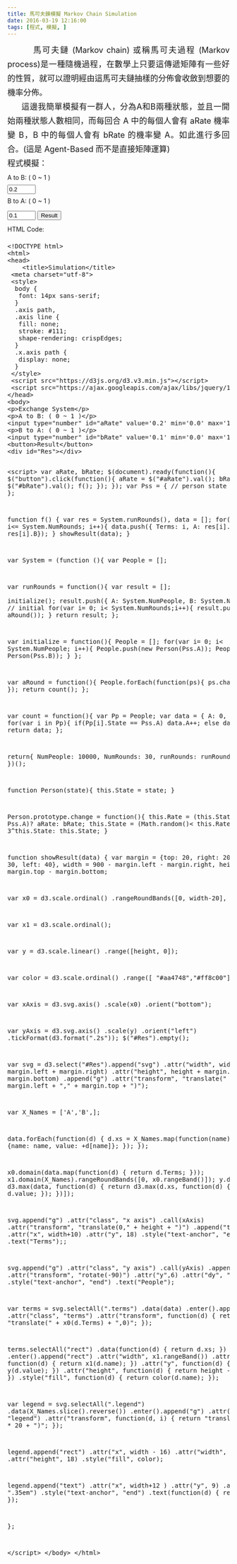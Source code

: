 ```yaml
---
title: 馬可夫鍊模擬 Markov Chain Simulation
date: 2016-03-19 12:16:00
tags: [程式, 模擬, ]
---
```


<div style="line-height: 24.0pt; text-align: justify; text-justify: inter-ideograph;">
<div style="line-height: 24pt; margin: 0cm 0cm 0.0001pt;">
<span lang="EN-US" style="font-family: , sans-serif; font-size: 13.5pt;">&#xA0; &#xA0; &#xA0; &#xA0;&#xA0;</span><span style="font-family: , sans-serif; font-size: 13.5pt;">&#x99AC;&#x53EF;&#x592B;&#x93C8;<span class="apple-converted-space"><span lang="EN-US">&#xA0;</span></span><span lang="EN-US">(Markov chain) </span>&#x6216;&#x7A31;</span><span style="font-family: , sans-serif; font-size: 13.5pt;">&#x99AC;&#x53EF;&#x592B;&#x904E;&#x7A0B;<span lang="EN-US">&#xA0;(Markov process)</span>&#x662F;&#x4E00;&#x7A2E;&#x96A8;&#x6A5F;&#x904E;&#x7A0B;&#xFF0C;&#x5728;&#x6578;&#x5B78;&#x4E0A;&#x53EA;&#x8981;&#x9019;&#x50B3;&#x905E;&#x77E9;&#x9663;&#x6709;&#x4E00;&#x4E9B;&#x597D;&#x7684;&#x6027;&#x8CEA;&#xFF0C;&#x5C31;&#x53EF;&#x4EE5;&#x8B49;&#x660E;&#x7D93;&#x7531;&#x9019;&#x99AC;&#x53EF;&#x592B;&#x93C8;&#x62BD;&#x6A23;&#x7684;&#x5206;&#x4F48;&#x6703;&#x6536;&#x6582;&#x5230;&#x60F3;&#x8981;&#x7684;&#x6A5F;&#x7387;&#x5206;&#x4F48;&#x3002;</span></div>
<div style="line-height: 24pt; margin: 0cm 0cm 0.0001pt; text-indent: 24pt;">
<span style="font-family: , sans-serif; font-size: 13.5pt;">&#x9019;&#x908A;&#x6211;&#x7C21;&#x55AE;<span style="text-indent: 0px;">&#x6A21;&#x64EC;</span>&#x6709;&#x4E00;&#x7FA4;&#x4EBA;&#xFF0C;&#x5206;&#x70BA;<span lang="EN-US">A</span>&#x548C;<span lang="EN-US">B</span>&#x5169;&#x7A2E;&#x72C0;&#x614B;&#xFF0C;&#x4E26;&#x4E14;&#x4E00;&#x958B;&#x59CB;&#x5169;&#x7A2E;&#x72C0;&#x614B;&#x4EBA;&#x6578;&#x76F8;&#x540C;&#xFF0C;&#x800C;&#x6BCF;&#x56DE;&#x5408;&#xA0;<span lang="EN-US">A&#xA0;</span></span><span style="font-size: 18px; line-height: 24pt; text-indent: 0px;">&#x4E2D;&#x7684;&#x6BCF;&#x500B;&#x4EBA;</span><span style="font-size: 13.5pt; line-height: 24pt; text-indent: 24pt;">&#x6703;&#x6709;&#xA0;</span><span lang="EN-US" style="font-size: 13.5pt; line-height: 24pt; text-indent: 24pt;">aRate&#xA0;</span><span style="font-size: 13.5pt; line-height: 24pt; text-indent: 24pt;">&#x6A5F;&#x7387;&#x8B8A;&#xA0;</span><span lang="EN-US" style="font-size: 13.5pt; line-height: 24pt; text-indent: 24pt;">B</span><span style="font-size: 13.5pt; line-height: 24pt; text-indent: 24pt;">&#xFF0C;</span><span lang="EN-US" style="font-size: 13.5pt; line-height: 24pt; text-indent: 24pt;">B&#xA0;</span><span style="font-size: 18px; line-height: 24pt; text-indent: 0px;">&#x4E2D;&#x7684;&#x6BCF;&#x500B;&#x4EBA;</span><span style="font-size: 13.5pt; line-height: 24pt; text-indent: 24pt;">&#x6703;&#x6709;&#xA0;</span><span lang="EN-US" style="font-size: 13.5pt; line-height: 24pt; text-indent: 24pt;">bRate&#xA0;</span><span style="font-size: 13.5pt; line-height: 24pt; text-indent: 24pt;">&#x7684;&#x6A5F;&#x7387;&#x8B8A;&#xA0;</span><span lang="EN-US" style="font-size: 13.5pt; line-height: 24pt; text-indent: 24pt;">A</span><span style="font-size: 13.5pt; line-height: 24pt; text-indent: 24pt;">&#x3002;&#x5982;&#x6B64;&#x9032;&#x884C;&#x591A;&#x56DE;&#x5408;&#x3002;</span><span style="font-size: 13.5pt; line-height: 24pt; text-indent: 24pt;">(&#x9019;&#x662F; Agent-Based &#x800C;&#x4E0D;&#x662F;&#x76F4;&#x63A5;&#x77E9;&#x9663;&#x904B;&#x7B97;)</span></div>
<div style="line-height: 24pt; margin: 0cm 0cm 0.0001pt;">
<!-- more --> 
<a name="more"></a><span style="font-family: , sans-serif; font-size: 13.5pt;">&#x7A0B;&#x5F0F;&#x6A21;&#x64EC;&#xFF1A;<span lang="EN-US"><o:p></o:p></span></span></div>
</div>
<div style="line-height: 24.0pt; text-align: justify; text-justify: inter-ideograph;">
A to B: ( 0 ~ 1 )<br>
<input id="aRate" max="1.0" min="0.0" type="number" value="0.2"><br>
B to A: ( 0 ~ 1 )<br>
<input id="bRate" max="1.0" min="0.0" type="number" value="0.1">
<button>Result</button>
<br>
<div id="Res">
</div>
<script>
var aRate, bRate;
$(document).ready(function(){
 $("button").click(function(){
  aRate = $("#aRate").val();
  bRate = $("#bRate").val();
  f();
 });
});
var Pss = { // person state
 A: 1,
 B: 2
};
  
function f() {
    var res = System.runRounds(), data = [];
 for(var i=0; i<= System.NumRounds; i++){
  data.push({ Terms: i, A: res[i].A, B: res[i].B});
 }
 showResult(data);
}

var System = (function (){
 var People = [];
 
 var runRounds = function(){
  var result = [];  
  initialize();
  result.push({ A: System.NumPeople, B: System.NumPeople}); // initial
  for(var i= 0; i< System.NumRounds;i++){
   result.push( aRound());
  }
  return result;
 };
 
 var initialize = function(){
  People = []; 
  for(var i= 0; i< System.NumPeople; i++){
   People.push(new Person(Pss.A));
   People.push(new Person(Pss.B));
  }
 };
 
 var aRound = function(){ 
  People.forEach(function(ps){
   ps.change();
  });
  return count();
 };
 
 var count = function(){
  var Pp = People;
  var data = { A: 0, B: 0};
  for(var i in Pp){
   if(Pp[i].State == Pss.A) data.A++;
   else data.B++;
  }
  return data;
 };
 
 return{
  NumPeople: 10000,
  NumRounds: 20,
  runRounds: runRounds
 };
})();

function Person(state){
 this.State = state;
}

Person.prototype.change = function(){
 this.Rate = (this.State == Pss.A)? aRate: bRate;
 this.State = (Math.random()< this.Rate)? 3^this.State: this.State;
}

function showResult(data) {
 var margin = {top: 20, right: 20, bottom: 30, left: 40},
  width = 500 - margin.left - margin.right,
  height = 300 - margin.top - margin.bottom;

 var x0 = d3.scale.ordinal()
  .rangeRoundBands([0, width-20], .1);

 var x1 = d3.scale.ordinal();

 var y = d3.scale.linear()
  .range([height, 0]);
 
 var color = d3.scale.ordinal()
  .range([  "#aa4748","#ff8c00"]);
 
 var xAxis = d3.svg.axis()
  .scale(x0)
  .orient("bottom");
 
 var yAxis = d3.svg.axis()
  .scale(y)
  .orient("left")
  .tickFormat(d3.format(".2s"));
    $("#Res").empty();
    
 var svg = d3.select("#Res").append("svg")
  .attr("width", width + margin.left + margin.right)
  .attr("height", height + margin.top + margin.bottom)
 .append("g")
  .attr("transform", "translate(" + margin.left + "," + margin.top + ")");

 var X_Names = ['A','B',];

 data.forEach(function(d) {
    d.xs = X_Names.map(function(name) { return {name: name, value: +d[name]}; });
 });

 x0.domain(data.map(function(d) { return d.Terms; }));
 x1.domain(X_Names).rangeRoundBands([0, x0.rangeBand()]);
 y.domain([0, d3.max(data, function(d) { return d3.max(d.xs, function(d) { return d.value; }); })]);

 svg.append("g")
  .attr("class", "x axis")
  .call(xAxis)
  .attr("transform", "translate(0," + height + ")")
  .append("text")
  .attr("x", width+10)
  .attr("y", 20)
  .style("text-anchor", "end")
  .text("Terms");;

 svg.append("g")
  .attr("class", "y axis")
  .call(yAxis)
  .append("text")
  .attr("transform", "rotate(-90)")
  .attr("y",6)
  .attr("dy", ".71em")
  .style("text-anchor", "end")
  .text("People");

 var terms = svg.selectAll(".terms")
  .data(data)
  .enter().append("g")
  .attr("class", "terms")
  .attr("transform", function(d) { return "translate(" + x0(d.Terms) + ",0)"; });

 terms.selectAll("rect")
  .data(function(d) { return d.xs; })
  .enter().append("rect")
  .attr("width", x1.rangeBand())
  .attr("x", function(d) { return x1(d.name); })
  .attr("y", function(d) { return y(d.value); })
  .attr("height", function(d) { return height - y(d.value); })
  .style("fill", function(d) { return color(d.name); });

 var legend = svg.selectAll(".legend")
  .data(X_Names.slice().reverse())
  .enter().append("g")
  .attr("class", "legend")
  .attr("transform", function(d, i) { return "translate(0," + i * 20 + ")"; });

 legend.append("rect")
  .attr("x", width - 16)
  .attr("width", 18)
  .attr("height", 18)
  .style("fill", color);

 legend.append("text")
  .attr("x", width+12 )
  .attr("y", 9)
  .attr("dy", ".35em")
  .style("text-anchor", "end")
  .text(function(d) { return d; });

};

</script>
HTML Code:</div>
<pre class="codeblock prettyprint">&lt;!DOCTYPE html&gt;
&lt;html&gt;
&lt;head&gt;
    &lt;title&gt;Simulation&lt;/title&gt;
 &lt;meta charset=&quot;utf-8&quot;&gt;
 &lt;style&gt;
  body {
   font: 14px sans-serif;
  }
  .axis path,
  .axis line {
   fill: none;
   stroke: #111;
   shape-rendering: crispEdges;
  }
  .x.axis path {
   display: none;
  }
 &lt;/style&gt;
 &lt;script src=&quot;https://d3js.org/d3.v3.min.js&quot;&gt;&lt;/script&gt;
 &lt;script src=&quot;https://ajax.googleapis.com/ajax/libs/jquery/1.12.0/jquery.min.js&quot;&gt;&lt;/script&gt;
&lt;/head&gt;
&lt;body&gt;
&lt;p&gt;Exchange System&lt;/p&gt;
&lt;p&gt;A to B: ( 0 ~ 1 )&lt;/p&gt;
&lt;input type=&quot;number&quot; id=&quot;aRate&quot; value=&apos;0.2&apos; min=&apos;0.0&apos; max=&apos;1.0&apos;&gt;
&lt;p&gt;B to A: ( 0 ~ 1 )&lt;/p&gt;
&lt;input type=&quot;number&quot; id=&quot;bRate&quot; value=&apos;0.1&apos; min=&apos;0.0&apos; max=&apos;1.0&apos;&gt;
&lt;button&gt;Result&lt;/button&gt;
&lt;div id=&quot;Res&quot;&gt;&lt;/div&gt;

&lt;script&gt;
var aRate, bRate;
$(document).ready(function(){
 $(&quot;button&quot;).click(function(){
  aRate = $(&quot;#aRate&quot;).val();
  bRate = $(&quot;#bRate&quot;).val();
  f();
 });
});
var Pss = { // person state
 A: 1,
 B: 2
};
  
function f() {
    var res = System.runRounds(), data = [];
 for(var i=0; i&lt;= System.NumRounds; i++){
  data.push({ Terms: i, A: res[i].A, B: res[i].B});
 }
 showResult(data);
}

var System = (function (){
 var People = [];
 
 var runRounds = function(){
  var result = [];  
  initialize();
  result.push({ A: System.NumPeople, B: System.NumPeople}); // initial
  for(var i= 0; i&lt; System.NumRounds;i++){
   result.push( aRound());
  }
  return result;
 };
 
 var initialize = function(){
  People = []; 
  for(var i= 0; i&lt; System.NumPeople; i++){
   People.push(new Person(Pss.A));
   People.push(new Person(Pss.B));
  }
 };
 
 var aRound = function(){ 
  People.forEach(function(ps){
   ps.change();
  });
  return count();
 };
 
 var count = function(){
  var Pp = People;
  var data = { A: 0, B: 0};
  for(var i in Pp){
   if(Pp[i].State == Pss.A) data.A++;
   else data.B++;
  }
  return data;
 };
 
 return{
  NumPeople: 10000,
  NumRounds: 30,
  runRounds: runRounds
 };
})();

function Person(state){
 this.State = state;
}

Person.prototype.change = function(){
 this.Rate = (this.State == Pss.A)? aRate: bRate;
 this.State = (Math.random()&lt; this.Rate)? 3^this.State: this.State;
}

function showResult(data) {
 var margin = {top: 20, right: 20, bottom: 30, left: 40},
  width = 900 - margin.left - margin.right,
  height = 500 - margin.top - margin.bottom;

 var x0 = d3.scale.ordinal()
  .rangeRoundBands([0, width-20], .1);

 var x1 = d3.scale.ordinal();

 var y = d3.scale.linear()
  .range([height, 0]);
 
 var color = d3.scale.ordinal()
  .range([  &quot;#aa4748&quot;,&quot;#ff8c00&quot;]);
 
 var xAxis = d3.svg.axis()
  .scale(x0)
  .orient(&quot;bottom&quot;);
 
 var yAxis = d3.svg.axis()
  .scale(y)
  .orient(&quot;left&quot;)
  .tickFormat(d3.format(&quot;.2s&quot;));
    $(&quot;#Res&quot;).empty();
    
 var svg = d3.select(&quot;#Res&quot;).append(&quot;svg&quot;)
  .attr(&quot;width&quot;, width + margin.left + margin.right)
  .attr(&quot;height&quot;, height + margin.top + margin.bottom)
 .append(&quot;g&quot;)
  .attr(&quot;transform&quot;, &quot;translate(&quot; + margin.left + &quot;,&quot; + margin.top + &quot;)&quot;);

 var X_Names = [&apos;A&apos;,&apos;B&apos;,];

 data.forEach(function(d) {
    d.xs = X_Names.map(function(name) { return {name: name, value: +d[name]}; });
 });

 x0.domain(data.map(function(d) { return d.Terms; }));
 x1.domain(X_Names).rangeRoundBands([0, x0.rangeBand()]);
 y.domain([0, d3.max(data, function(d) { return d3.max(d.xs, function(d) { return d.value; }); })]);

 svg.append(&quot;g&quot;)
  .attr(&quot;class&quot;, &quot;x axis&quot;)
  .call(xAxis)
  .attr(&quot;transform&quot;, &quot;translate(0,&quot; + height + &quot;)&quot;)
  .append(&quot;text&quot;)
  .attr(&quot;x&quot;, width+10)
  .attr(&quot;y&quot;, 18)
  .style(&quot;text-anchor&quot;, &quot;end&quot;)
  .text(&quot;Terms&quot;);;

 svg.append(&quot;g&quot;)
  .attr(&quot;class&quot;, &quot;y axis&quot;)
  .call(yAxis)
  .append(&quot;text&quot;)
  .attr(&quot;transform&quot;, &quot;rotate(-90)&quot;)
  .attr(&quot;y&quot;,6)
  .attr(&quot;dy&quot;, &quot;.71em&quot;)
  .style(&quot;text-anchor&quot;, &quot;end&quot;)
  .text(&quot;People&quot;);

 var terms = svg.selectAll(&quot;.terms&quot;)
  .data(data)
  .enter().append(&quot;g&quot;)
  .attr(&quot;class&quot;, &quot;terms&quot;)
  .attr(&quot;transform&quot;, function(d) { return &quot;translate(&quot; + x0(d.Terms) + &quot;,0)&quot;; });

 terms.selectAll(&quot;rect&quot;)
  .data(function(d) { return d.xs; })
  .enter().append(&quot;rect&quot;)
  .attr(&quot;width&quot;, x1.rangeBand())
  .attr(&quot;x&quot;, function(d) { return x1(d.name); })
  .attr(&quot;y&quot;, function(d) { return y(d.value); })
  .attr(&quot;height&quot;, function(d) { return height - y(d.value); })
  .style(&quot;fill&quot;, function(d) { return color(d.name); });

 var legend = svg.selectAll(&quot;.legend&quot;)
  .data(X_Names.slice().reverse())
  .enter().append(&quot;g&quot;)
  .attr(&quot;class&quot;, &quot;legend&quot;)
  .attr(&quot;transform&quot;, function(d, i) { return &quot;translate(0,&quot; + i * 20 + &quot;)&quot;; });

 legend.append(&quot;rect&quot;)
  .attr(&quot;x&quot;, width - 16)
  .attr(&quot;width&quot;, 18)
  .attr(&quot;height&quot;, 18)
  .style(&quot;fill&quot;, color);

 legend.append(&quot;text&quot;)
  .attr(&quot;x&quot;, width+12 )
  .attr(&quot;y&quot;, 9)
  .attr(&quot;dy&quot;, &quot;.35em&quot;)
  .style(&quot;text-anchor&quot;, &quot;end&quot;)
  .text(function(d) { return d; });

};

&lt;/script&gt;
&lt;/body&gt;
&lt;/html&gt;
</pre>
<div style="line-height: 24.0pt; text-align: justify; text-justify: inter-ideograph;">
<span lang="EN-US" style="font-family: , sans-serif; font-size: 13.5pt;"><br></span></div>
<div style="clear: both;"></div>

